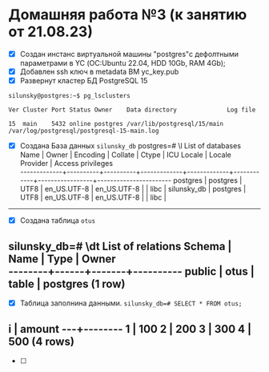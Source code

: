 # Домашняя работа №3 (к занятию от 21.08.23)

- [x] Cоздан инстанс виртуальной машины "postgres"с дефолтными параметрами в YC (ОС:Ubuntu 22.04, HDD 10Gb, RAM 4Gb);
- [x] Добавлен ssh ключ в metadata ВМ yc_key.pub
- [x] Развернут кластер БД PostgreSQL 15

`silunsky@postgres:~$ pg_lsclusters`

`Ver Cluster Port Status Owner    Data directory              Log file`

`15  main    5432 online postgres /var/lib/postgresql/15/main /var/log/postgresql/postgresql-15-main.log`
- [x] Создана База данных `silunsky_db`
postgres=# \l
                                                  List of databases
    Name     |  Owner   | Encoding |   Collate   |    Ctype    | ICU Locale | Locale Provider |   Access privileges   
-------------+----------+----------+-------------+-------------+------------+-----------------+-----------------------
 postgres    | postgres | UTF8     | en_US.UTF-8 | en_US.UTF-8 |            | libc            | 
 silunsky_db | postgres | UTF8     | en_US.UTF-8 | en_US.UTF-8 |            | libc            | 
---
 
- [x] Создана таблица `otus`

silunsky_db=# \dt
        List of relations
 Schema | Name | Type  |  Owner   
--------+------+-------+----------
 public | otus | table | postgres
(1 row)
---

- [x] Таблица заполнина данными.
`silunsky_db=# SELECT * FROM otus;`

 i | amount 
---+--------
 1 |    100
 2 |    200
 3 |    300
 4 |    500
(4 rows)
---

- [ ]  
